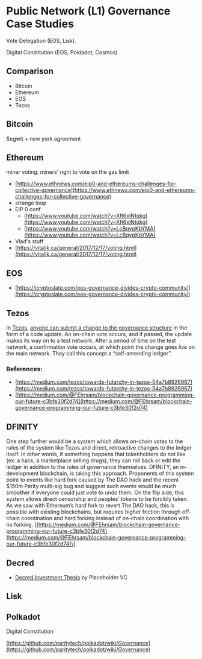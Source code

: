 # Public Network \(L1\) Governance Case Studies

Vote Delegation \(EOS, Lisk\).

Digital Constitution \(EOS, Poldadot, Cosmos\)

## Comparison

* Bitcoin
* Ethereum
* EOS
* Tezos

## Bitcoin

Segwit + new york agreement

## Ethereum

miner voting: miners’ right to vote on the gas limit

* [https://www.ethnews.com/eip0-and-ethereums-challenges-for-collective-governance](https://www.ethnews.com/eip0-and-ethereums-challenges-for-collective-governance)
* strange loop
* EIP 0 conf
  * [https://www.youtube.com/watch?v=Xft6xlNtqkg](https://www.youtube.com/watch?v=Xft6xlNtqkg)
  * [https://www.youtube.com/watch?v=LcBqypKbYMA](https://www.youtube.com/watch?v=LcBqypKbYMA)
* Vlad's stuff
* [https://vitalik.ca/general/2017/12/17/voting.html](https://vitalik.ca/general/2017/12/17/voting.html)

## EOS

* [https://cryptoslate.com/eos-governance-divides-crypto-community/](https://cryptoslate.com/eos-governance-divides-crypto-community/)

## Tezos

In [Tezos](https://www.tezos.com/), [anyone can submit a change to the governance structure](https://www.quora.com/How-is-Tezos-different-from-Ethereum?share=d5c26090&srid=OAAh) in the form of a code update. An on-chain vote occurs, and if passed, the update makes its way on to a test network. After a period of time on the test network, a confirmation vote occurs, at which point the change goes live on the main network. They call this concept a “self-amending ledger”.

### References:

* [https://medium.com/tezos/towards-futarchy-in-tezos-54a7b8926967](https://medium.com/tezos/towards-futarchy-in-tezos-54a7b8926967)
* [https://medium.com/@FEhrsam/blockchain-governance-programming-our-future-c3bfe30f2d74](https://medium.com/@FEhrsam/blockchain-governance-programming-our-future-c3bfe30f2d74)

## DFINITY

One step further would be a system which allows on-chain votes to the rules of the system like Tezos and direct, retroactive changes to the ledger itself. In other words, if something happens that tokenholders do not like \(ex: a hack, a marketplace selling drugs\), they can roll back or edit the ledger in addition to the rules of governance themselves. DFINITY, an in-development blockchain, is taking this approach. Proponents of this system point to events like hard fork caused by The DAO hack and the recent $150m Parity multi-sig bug and suggest such events would be much smoother if everyone could just vote to undo them. On the flip side, this system allows direct censorship and peoples’ tokens to be forcibly taken. As we saw with Ethereum’s hard fork to revert The DAO hack, this is possible with existing blockchains, but requires higher friction through off-chain coordination and hard forking instead of on-chain coordination with no forking. \[[https://medium.com/@FEhrsam/blockchain-governance-programming-our-future-c3bfe30f2d74](https://medium.com/@FEhrsam/blockchain-governance-programming-our-future-c3bfe30f2d74)\]

## Decred

* [Decred Investment Thesis](https://www.placeholder.vc/blog/2018/5/12/decred-investment-thesis) by Placeholder VC

## Lisk

## Polkadot

Digital Constitution

[https://github.com/paritytech/polkadot/wiki/Governance](https://github.com/paritytech/polkadot/wiki/Governance)

